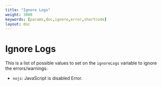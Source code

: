 ```yaml
---
title: "Ignore Logs"
weight: 3000
keywords: [params,doc,ignore,error,shortcode]
layout: doc
---
```

# Ignore Logs
This is a list of possible values to set on the `ignoreLogs` variable to ignore the errors/warnings:
- `nojs`: JavaScript is disabled Error.